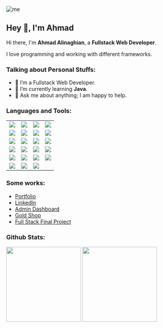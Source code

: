![me](https://github.com/ahmadaad62/ahmadaad62/raw/master/assets/me.gif)

## Hey 👋, I'm Ahmad

Hi there, I'm **Ahmad Alinaghian**, a **Fullstack Web Developer**.

I love programming and working with different frameworks.

### Talking about Personal Stuffs:

- 👨 I’m a Fullstack Web Developer.
- 🌱 I’m currently learning **Java**.
- 💬 Ask me about anything; I am happy to help.

#### <h3 align="left">Languages and Tools:</h3>

|  |  |  |  |
|---|---|---|---|
|<image src="https://img.shields.io/badge/HTML5-E34F26?style=for-the-badge&logo=html5&logoColor=white">|<image src="https://img.shields.io/badge/CSS-239120?&style=for-the-badge&logo=css3&logoColor=white">|<image src="https://img.shields.io/badge/JavaScript-F7DF1E?style=for-the-badge&logo=javascript&logoColor=black">|<image src="https://img.shields.io/badge/GitHub-100000?style=for-the-badge&logo=github&logoColor=white">|
|<image src="https://img.shields.io/badge/NPM-%23000000.svg?style=for-the-badge&logo=npm&logoColor=white">|<image src="https://img.shields.io/badge/SASS-hotpink.svg?style=for-the-badge&logo=SASS&logoColor=white">|<image src="https://img.shields.io/badge/netlify-%23000000.svg?style=for-the-badge&logo=netlify&logoColor=#00C7B7">|<image src="https://img.shields.io/badge/git-%23F05033.svg?style=for-the-badge&logo=git&logoColor=white">|
|<image src="https://img.shields.io/badge/github-%23121011.svg?style=for-the-badge&logo=github&logoColor=white">|<image src="https://img.shields.io/badge/Python-3776AB?style=for-the-badge&logo=python&logoColor=white">|<image src="https://img.shields.io/badge/Java-007396?style=for-the-badge&logo=java&logoColor=white">|<image src="https://img.shields.io/badge/Firebase-FFCA28?style=for-the-badge&logo=firebase&logoColor=black">|
|<image src="https://img.shields.io/badge/MongoDB-47A248?style=for-the-badge&logo=mongodb&logoColor=white">|<image src="https://img.shields.io/badge/Express-000000?style=for-the-badge&logo=express&logoColor=white">|<image src="https://img.shields.io/badge/SCSS-hotpink.svg?style=for-the-badge&logo=SASS&logoColor=white">|<image src="https://img.shields.io/badge/Material--UI-0081CB?style=for-the-badge&logo=material-ui&logoColor=white">|
|<image src="https://img.shields.io/badge/Tailwind%20CSS-38B2AC?style=for-the-badge&logo=tailwind-css&logoColor=white">|<image src="https://img.shields.io/badge/Trello-0079BF?style=for-the-badge&logo=trello&logoColor=white">|<image src="https://img.shields.io/badge/Redux-764ABC?style=for-the-badge&logo=redux&logoColor=white">|<image src="https://img.shields.io/badge/React-20232A?style=for-the-badge&logo=react&logoColor=61DAFB">|
|<image src="https://img.shields.io/badge/Node.js-43853D?style=for-the-badge&logo=node.js&logoColor=white">|<image src="https://img.shields.io/badge/VS%20Code-007ACC?style=for-the-badge&logo=visual-studio-code&logoColor=white">|<image src="https://img.shields.io/badge/Eclipse-2C2255?style=for-the-badge&logo=eclipse&logoColor=white">| |

### Some works:

- [Portfolio](https://ahmadalinaghian.info)
- [LinkedIn](https://www.linkedin.com/in/ahmad-alinaghian-17a773183/)
- [Admin Dashboard](https://resplendent-liger-fde8c2.netlify.app)
- [Gold Shop](https://stirring-praline-529562.netlify.app/) 
- [Full Stack Final Project](https://gold-shop2-aqiq.netlify.app/)

### Github Stats:

<p>
  <img src="https://github-readme-stats.vercel.app/api/top-langs/?username=ahmadad62&count_private=true&theme=dracula" height="200">
  <img src="https://github-readme-stats.vercel.app/api?username=ahmadad62&hide=stars&show_icons=true&theme=dracula&line_height=40" height="200">
</p>
